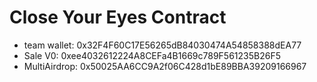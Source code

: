 # Close Your Eyes Contract

- team wallet: 0x32F4F60C17E56265dB84030474A54858388dEA77
- Sale V0: 0xee4032612224A8CEFa4B1669c789F561235B26F5
- MultiAirdrop: 0x50025AA6CC9A2f06C428d1bE89BBA39209166967